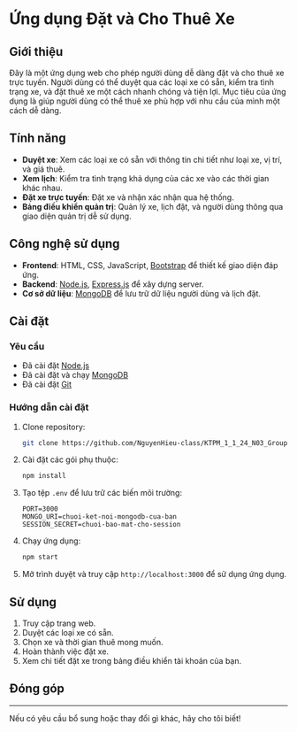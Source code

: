 # Ứng dụng Đặt và Cho Thuê Xe

## Giới thiệu

Đây là một ứng dụng web cho phép người dùng dễ dàng đặt và cho thuê xe trực tuyến. Người dùng có thể duyệt qua các loại xe có sẵn, kiểm tra tình trạng xe, và đặt thuê xe một cách nhanh chóng và tiện lợi. Mục tiêu của ứng dụng là giúp người dùng có thể thuê xe phù hợp với nhu cầu của mình một cách dễ dàng.

## Tính năng

- **Duyệt xe**: Xem các loại xe có sẵn với thông tin chi tiết như loại xe, vị trí, và giá thuê.
- **Xem lịch**: Kiểm tra tình trạng khả dụng của các xe vào các thời gian khác nhau.
- **Đặt xe trực tuyến**: Đặt xe và nhận xác nhận qua hệ thống.
- **Bảng điều khiển quản trị**: Quản lý xe, lịch đặt, và người dùng thông qua giao diện quản trị dễ sử dụng.

## Công nghệ sử dụng

- **Frontend**: HTML, CSS, JavaScript, [Bootstrap](https://getbootstrap.com/) để thiết kế giao diện đáp ứng.
- **Backend**: [Node.js](https://nodejs.org/), [Express.js](https://expressjs.com/) để xây dựng server.
- **Cơ sở dữ liệu**: [MongoDB](https://www.mongodb.com/) để lưu trữ dữ liệu người dùng và lịch đặt.

## Cài đặt

### Yêu cầu

- Đã cài đặt [Node.js](https://nodejs.org/)
- Đã cài đặt và chạy [MongoDB](https://www.mongodb.com/)
- Đã cài đặt [Git](https://git-scm.com/)

### Hướng dẫn cài đặt

1. Clone repository:

    ```bash
    git clone https://github.com/NguyenHieu-class/KTPM_1_1_24_N03_Group11.git
    ```

2. Cài đặt các gói phụ thuộc:

    ```bash
    npm install
    ```

3. Tạo tệp `.env` để lưu trữ các biến môi trường:

    ```env
    PORT=3000
    MONGO_URI=chuoi-ket-noi-mongodb-cua-ban
    SESSION_SECRET=chuoi-bao-mat-cho-session
    ```

4. Chạy ứng dụng:

    ```bash
    npm start
    ```

5. Mở trình duyệt và truy cập `http://localhost:3000` để sử dụng ứng dụng.

## Sử dụng

1. Truy cập trang web.
2. Duyệt các loại xe có sẵn.
3. Chọn xe và thời gian thuê mong muốn.
4. Hoàn thành việc đặt xe.
5. Xem chi tiết đặt xe trong bảng điều khiển tài khoản của bạn.

## Đóng góp

---

Nếu có yêu cầu bổ sung hoặc thay đổi gì khác, hãy cho tôi biết!
